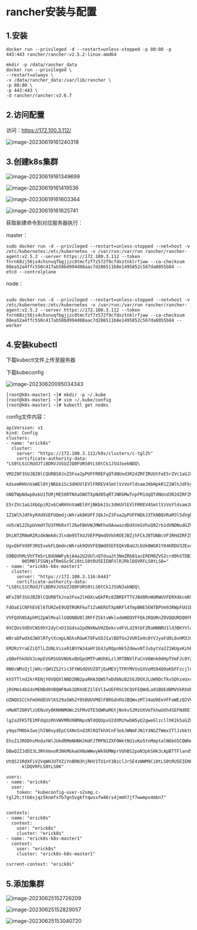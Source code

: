 # rancher安装与配置

## 1.安装

```
docker run --privileged -d --restart=unless-stopped -p 80:80 -p 443:443 rancher/rancher:v2.5.2-linux-amd64
```

```
mkdir -p /data/rancher_data
docker run --privileged \
--restart=always \
-v /data/rancher_data:/var/lib/rancher \
-p 80:80 \
-p 443:443 \
-d rancher/rancher:v2.6.7
```



## 2.访问配置

访问：https://172.100.3.112/

![image-20230619161240318](../images/k8s/image-20230619161240318.png)

## 3.创建k8s集群

![image-20230619161349699](../images/k8s/image-20230619161349699.png)

![image-20230619161419536](../images/k8s/image-20230619161419536.png)



![image-20230619161603364](../images/k8s/image-20230619161603364.png)

![image-20230619161625741](../images/k8s/image-20230619161625741.png)

获取新建命令到对应服务器执行：

master：

```
sudo docker run -d --privileged --restart=unless-stopped --net=host -v /etc/kubernetes:/etc/kubernetes -v /var/run:/var/run rancher/rancher-agent:v2.5.2 --server https://172.100.3.112 --token fnrn68zj56js4chsnvqfbgjjzc8tmcfzf7z572f9cfdxztnklrfjww --ca-checksum 08ea52a4ffc550c417ab58bd994d08aac7d286511b8e1495852c567da8055b84 --etcd --controlplane
```

node：

```

sudo docker run -d --privileged --restart=unless-stopped --net=host -v /etc/kubernetes:/etc/kubernetes -v /var/run:/var/run rancher/rancher-agent:v2.5.2 --server https://172.100.3.112 --token fnrn68zj56js4chsnvqfbgjjzc8tmcfzf7z572f9cfdxztnklrfjww --ca-checksum 08ea52a4ffc550c417ab58bd994d08aac7d286511b8e1495852c567da8055b84 --worker
```

## 4.安装kubectl

下载kubectl文件上传至服务器

下载kubeconfig

![image-20230620095034343](../images/k8s/image-20230620095034343.png)

```
[root@k8s-master1 ~]# mkdir -p ~/.kube
[root@k8s-master1 ~]# vim ~/.kube/config
[root@k8s-master1 ~]# kubectl get nodes

```

config文件内容：

```
apiVersion: v1
kind: Config
clusters:
- name: "erick8s"
  cluster:
    server: "https://172.100.3.112/k8s/clusters/c-tgl2h"
    certificate-authority-data: "LS0tLS1CRUdJTiBDRVJUSUZJQ0FURS0tLS0tCk1JSUJoekNDQ\
      VM2Z0F3SUJBZ0lCQURBS0JnZ3Foa2pPUFFRREFqQTdNUnd3R2dZRFZRUUtFeE5rZVc1aGJXbGoKY\
      kdsemRHVnVaWEl0YjNKbk1Sc3dHUVlEVlFRREV4SmtlVzVoYldsamJHbHpkR1Z1WlhJdFkyRXdIa\
      GNOTWpNdwpOakU1TURjME56RTNXaGNOTXpNd05qRTJNRGMwTnpFM1dqQTdNUnd3R2dZRFZRUUtFe\
      E5rZVc1aGJXbGpiR2x6CmRHVnVaWEl0YjNKbk1Sc3dHUVlEVlFRREV4SmtlVzVoYldsamJHbHpkR\
      1Z1WlhJdFkyRXdXVEFUQmdjcWhrak8KUFFJQkJnZ3Foa2pPUFFNQkJ3TkNBQVRaM3l5dVg0TTBrN\
      nU5cW12ZkpUVmdtTU1FMkRxYlZ6eFBHVWJMWFhoOAowazdDdXVmSVhxQ0Zrb1dVNDNudGZVbEZTS\
      DhiNTZRNmRZRzdkNmk0c3lndm95TXdJVEFPQmdOVkhROEJBZjhFCkJBTUNBcVF3RHdZRFZSMFRBU\
      UgvQkFVd0F3RUIvekFLQmdncWhrak9QUVFEQWdOSEFEQkVBaUJLbUk0WG01Y04KRDU3ZExuZHc4b\
      G9BQVhMcVhYTm5rL0dUWWFybjA4a2U2UUlnQTdua2t3NmZRb01acEREM0ZVS2crd0hSTDB3UApmQ\
      005M0lFSGNjeTRmSGc9Ci0tLS0tRU5EIENFUlRJRklDQVRFLS0tLS0="
- name: "erick8s-k8s-master1"
  cluster:
    server: "https://172.100.3.116:6443"
    certificate-authority-data: "LS0tLS1CRUdJTiBDRVJUSUZJQ0FURS0tLS0tCk1JSUN3akNDQ\
      WFxZ0F3SUJBZ0lCQURBTkJna3Foa2lHOXcwQkFRc0ZBREFTTVJBd0RnWURWUVFERXdkcmRXSmwKT\
      FdOaE1CNFhEVEl6TURZeE9UQTRORFkwT1ZvWERUTXpNRFl4TmpBNE5EWTBPVm93RWpFUU1BNEdBM\
      VVFQXhNSAphM1ZpWlMxallUQ0NBU0l3RFFZSktvWklodmNOQVFFQkJRQURnZ0VQQURDQ0FRb0NnZ\
      0VCQUs5ODVCWS9hY2dyCnU1SGdsa2pONXNwVHZQekcvdFVLd29tbFZRaHNNRU1ld3BKYVlqTkxwe\
      W0raDFwdXdJWXlRTytXcmpLNGhsRGwKT0FwSDJIalBDTUx2VURIeHc0YVJyaFd0L0xHM3JnTnhqS\
      EM2RzYraEZiQTlLZUNLVisxR1BhYWJ4aHY1bXJyRQpnNk5ZdmwvNTJubytVa2Z1WUgvKzhRaklXN\
      zQ0eFhkOUVJcmpEVGRSUGVNUkxBUGpUMTFuWUhKLzl3RTBNVlFuCnV6Wnk0dHpTVmFJc0YzakxmM\
      0NOcWMzQjljWXcrQW1ZS2tic3FtWGdQVUZ0TjEwMEVjTFRYMVVuSXVoMS94Q0oKbFFzcjlCQjR4S\
      kh5TTlnd2krRENjY0VQQXlNNDZNN2paRHA3QW5TeDd6NzB2SGJDOXJLUW9DcTkvSDhzeUxvMgo3R\
      jRSMm14bGdsMENBd0VBQWFNak1DRXdEZ1lEVlIwUEFRSC9CQVFEQWdLa01BOEdBMVVkRXdFQi93U\
      UZNQU1CCkFmOHdEUVlKS29aSWh2Y05BUUVMQlFBRGdnRUJBQWxzMTJ4aU9EeVFFaWEzQ2VVSHBvR\
      nMwNTZ6RVlzUENuVy8KNHNMUWc2SFMvUTE5QWRaMGtjNnkvS2MzUXVmTkhwUXh4SEFNd0E1ZW5OZ\
      lg2a2FKSTE1MFdqUzRhVWVMRU9BMApsNTdQQUpvU2dXMzhwbW5yQ2gweGlzcllhK2k5aGZUOE1Bc\
      y9qaTM0bkIwejhIN0xydEpCSXNnSnd2RlRQTkhXCnF3ekJWNmFJN1Y3NGZTWmxITlJzbkt0Y1JUV\
      EhsZ1JRODhsMndaYWlJUkdRMmNHNHJHdFJTMFN1ZXFOWktNU1oKeStnMmptalN6bG5CQWhWSlY5V\
      DBwQ2ZJdDI3L3RhVmxoR3NkMGkwUXNaWWwyWk9UMWprVUhBS2poN3pkSHk3cApBTTFland5akpTe\
      UtQS21RdXFiV2VqWHJUTXZiYnBRN3hjRHV1TU1nY3BzclJrSE4zWWM9Ci0tLS0tRU5EIENFUlRJR\
      klDQVRFLS0tLS0K"

users:
- name: "erick8s"
  user:
    token: "kubeconfig-user-s2smg.c-tgl2h:ttb6sjqz5knmfxfb7gn5vgkftqwsxfw46rs4jmmh7jf7wwmpx4mbn7"


contexts:
- name: "erick8s"
  context:
    user: "erick8s"
    cluster: "erick8s"
- name: "erick8s-k8s-master1"
  context:
    user: "erick8s"
    cluster: "erick8s-k8s-master1"

current-context: "erick8s"
```

## 5.添加集群

![image-20230625152726209](../images/k8s/image-20230625152726209.png)

![image-20230625152829057](../images/k8s/image-20230625152829057.png)

![image-20230625153040720](../images/k8s/image-20230625153040720.png)
